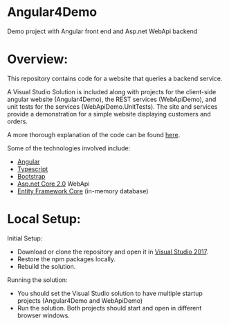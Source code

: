 # Angular4Demo

Demo project with Angular front end and Asp.net WebApi backend

# Overview:

This repository contains code for a website that queries a backend service.  

A Visual Studio Solution is included along with projects for the client-side angular website (Angular4Demo), the REST services (WebApiDemo), and unit tests for the services (WebApiDemo.UnitTests).  The site and services provide a demonstration for a simple website displaying customers and orders.  

A more thorough explanation of the code can be found [here](https://jgradt.github.io/blog/repos/angular4demo/part1.html).

Some of the technologies involved include:
- [Angular](https://angular.io/)
- [Typescript](https://www.typescriptlang.org/)
- [Bootstrap](https://getbootstrap.com/docs/4.0/getting-started/introduction/)
- [Asp.net Core 2.0](https://docs.microsoft.com/en-us/aspnet/core/getting-started) WebApi
- [Entity Framework Core](https://docs.microsoft.com/en-us/ef/core/) (in-memory database)

# Local Setup:

Initial Setup:
- Download or clone the repository and open it in [Visual Studio 2017](https://www.visualstudio.com/downloads/).  
- Restore the npm packages locally.  
- Rebuild the solution.

Running the solution:
- You should set the Visual Studio solution to have multiple startup projects (Angular4Demo and WebApiDemo)
- Run the solution.  Both projects should start and open in different browser windows.
